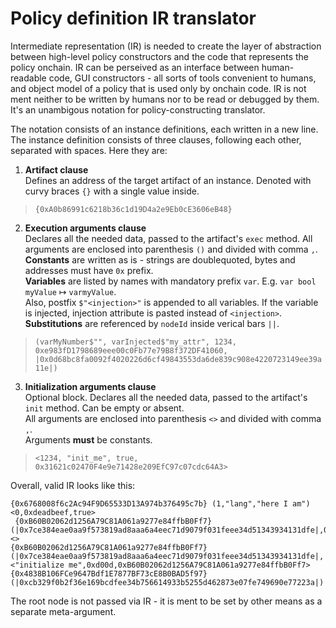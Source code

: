 # Policy definition IR translator
Intermediate representation (IR) is needed to create the layer of abstraction between high-level policy constructors and the code that represents the policy onchain.
IR can be perseived as an interface between human-readable code, GUI constructors - all sorts of tools convenient to humans, and object model of a policy that is used only by onchain code.
IR is not ment neither to be written by humans nor to be read or debugged by them. It's an unambigous notation for policy-constructing translator.

The notation consists of an instance definitions, each written in a new line.
The instance definition consists of three clauses, following each other, separated with spaces. Here they are:
1. **Artifact clause** \
Defines an address of the target artifact of an instance. Denoted with curvy braces `{}` with a single value inside.
> `{0xA0b86991c6218b36c1d19D4a2e9Eb0cE3606eB48}`

2. **Execution arguments clause** \
Declares all the needed data, passed to the artifact's `exec` method.
All arguments are enclosed into parenthesis `()` and divided with comma `,`. \
**Constants** are written as is - strings are doublequoted, bytes and addresses must have `0x` prefix. \
**Variables** are listed by names with mandatory prefix `var`. E.g. `var bool myValue` ↦ `varmyValue`.  \
Also, postfix `$"<injection>"` is appended to all variables. If the variable is injected, injection attribute is pasted instead of `<injection>`. \
**Substitutions** are referenced by `nodeId` inside verical bars `||`.

> `(varMyNumber$"", varInjected$"my_attr", 1234, 0xe983fD1798689eee00c0Fb77e79B8f372DF41060, |0x0d68bc8fa0092f4020226d6cf49843553da6de839c908e4220723149ee39a11e|)`

3. **Initialization arguments clause** \
Optional block. Declares all the needed data, passed to the artifact's `init` method. Can be empty or absent. \
All arguments are enclosed into parenthesis `<>` and divided with comma `,`. \
Arguments **must** be constants.
> `<1234, "init_me", true, 0x31621c02470F4e9e71428e209EfC97c07cdc64A3>`

Overall, valid IR looks like this:
```
{0x6768008f6c2Ac94F9D65533D13A974b376495c7b} (1,"lang","here I am") <0,0xdeadbeef,true>
 {0xB60B02062d1256A79C81A061a9277e84ffbB0Ff7} (|0x7ce384eae0aa9f573819ad8aaa6a4eec71d9079f031feee34d51343934131dfe|,0xD9e88d1d18d8Cf3a17e97af9F017Ef8760dee583,varboolVar$"is_dev",0xdeadbeef,|0x7ce384eae0aa9f573819ad8aaa6a4eec71d9079f031feee34d51343934131dfe|,true) <>
{0xB60B02062d1256A79C81A061a9277e84ffbB0Ff7} (|0x7ce384eae0aa9f573819ad8aaa6a4eec71d9079f031feee34d51343934131dfe|,|0x5487fd7ba958bc80cdcaf554b244cb54db0a2def3d506dbbaf0b9d6956f3e825|) <"initialize me",0xd00d,0xB60B02062d1256A79C81A061a9277e84ffbB0Ff7>
{0x4838B106FCe9647Bdf1E7877BF73cE8B0BAD5f97} (|0xcb329f0b2f36e169bcdfee34b756614933b5255d462873e07fe749690e77223a|)
```

The root node is not passed via IR - it is ment to be set by other means as a separate meta-argument.